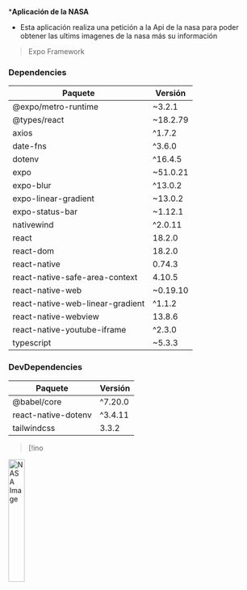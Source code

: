 ***Aplicación de la NASA**
- Esta aplicación realiza una petición a la Api de la nasa para poder obtener las ultims imagenes de la nasa más su información
> Expo Framework

### Dependencies

| Paquete                        | Versión   |
| ------------------------------ | --------- |
| @expo/metro-runtime            | ~3.2.1    |
| @types/react                   | ~18.2.79  |
| axios                          | ^1.7.2    |
| date-fns                       | ^3.6.0    |
| dotenv                         | ^16.4.5   |
| expo                           | ~51.0.21  |
| expo-blur                      | ^13.0.2   |
| expo-linear-gradient           | ~13.0.2   |
| expo-status-bar                | ~1.12.1   |
| nativewind                     | ^2.0.11   |
| react                          | 18.2.0    |
| react-dom                      | 18.2.0    |
| react-native                   | 0.74.3    |
| react-native-safe-area-context | 4.10.5    |
| react-native-web               | ~0.19.10  |
| react-native-web-linear-gradient | ^1.1.2 |
| react-native-webview           | 13.8.6    |
| react-native-youtube-iframe    | ^2.3.0    |
| typescript                     | ~5.3.3    |

### DevDependencies

| Paquete              | Versión  |
| -------------------- | -------- |
| @babel/core          | ^7.20.0  |
| react-native-dotenv  | ^3.4.11  |
| tailwindcss          | 3.3.2    |
> [!ino
<img src="https://github.com/user-attachments/assets/4ef3db65-d12e-45e7-9ba6-980466c3e696" alt="NASA Image" width="25%" />
